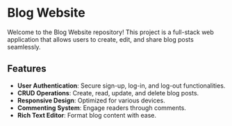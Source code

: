 # Blog Website

Welcome to the Blog Website repository! This project is a full-stack web application that allows users to create, edit, and share blog posts seamlessly.

## Features

- **User Authentication**: Secure sign-up, log-in, and log-out functionalities.
- **CRUD Operations**: Create, read, update, and delete blog posts.
- **Responsive Design**: Optimized for various devices.
- **Commenting System**: Engage readers through comments.
- **Rich Text Editor**: Format blog content with ease.

